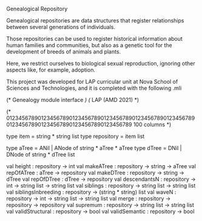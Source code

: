 Genealogical Repository

Genealogical repositories are data structures that register relationships between several generations of individuals.

Those repositories can be used to register historical information about human families and communities, but also as a genetic tool for the development of breeds of animals and plants.

Here, we restrict ourselves to biological sexual reproduction, ignoring other aspects like, for example, adoption.

This project was developed for LAP curricular unit at Nova School of Sciences and Technologies, and it is completed with the following .mli

(* Genealogy module interface *)
(* LAP (AMD 2021) *)

(*
0123456789012345678901234567890123456789012345678901234567890123456789012345678901234567890123456789
   100 columns
*)

type item = string * string list
type repository = item list

type aTree = ANil | ANode of string * aTree * aTree
type dTree = DNil | DNode of string * dTree list

val height : repository -> int
val makeATree : repository -> string -> aTree
val repOfATree : aTree -> repository
val makeDTree : repository -> string -> dTree
val repOfDTree : dTree -> repository
val descendantsN : repository -> int -> string list -> string list
val siblings : repository -> string list -> string list
val siblingsInbreeding : repository -> (string * string) list
val waveN : repository -> int -> string list -> string list
val merge : repository -> repository -> repository
val supremum : repository -> string list -> string list
val validStructural : repository -> bool
val validSemantic : repository -> bool
